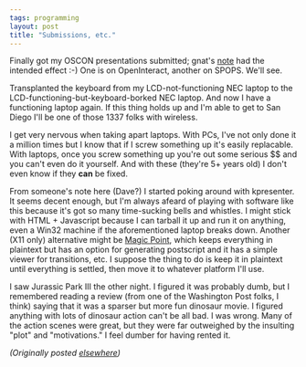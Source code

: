 ```yaml
---
tags: programming
layout: post
title: "Submissions, etc."
---
```




<p>Finally got my OSCON presentations submitted; gnat's <a href="http://use.perl.org/~gnat/journal/2932">note</a> had the intended effect :-) One is on OpenInteract, another on SPOPS. We'll see.</p>

<p>Transplanted the keyboard from my LCD-not-functioning NEC laptop to the LCD-functioning-but-keyboard-borked NEC laptop. And now I have a functioning laptop again. If this thing holds up and I'm able to get to San Diego I'll be one of those 1337 folks with wireless.</p>

<p>I get very nervous when taking apart laptops. With PCs, I've not only done it a million times but I know that if I screw something up it's easily replacable. With laptops, once you screw something up you're out some serious $$ and you can't even do it yourself. And with these (they're 5+ years old) I don't even know if they <b>can</b> be fixed.</p>

<p>From someone's note here (Dave?) I started poking around with kpresenter. It seems decent enough, but I'm always afeard of playing with software like this because it's got so many time-sucking bells and whistles. I might stick with HTML + Javascript  because I can tarball it up and run it on anything, even a Win32 machine if the aforementioned laptop breaks down. Another (X11 only) alternative might be <a href="http://www.mew.com/mgp/">Magic Point</a>, which keeps everything in plaintext but has an option for generating postscript and it has a simple viewer for transitions, etc. I suppose the thing to do is keep it in plaintext until everything is settled, then move it to whatever platform I'll use.</p>

<p>I saw Jurassic Park III the other night. I figured it was probably dumb, but I remembered reading a review (from one of the Washington Post folks, I think) saying that it was a sparser but more fun dinosaur movie. I figured anything with lots of dinosaur action can't be all bad. I was wrong. Many of the action scenes were great, but they were far outweighed by the insulting "plot" and "motivations." I feel dumber for having rented it.</p>


<p><em>(Originally posted <a href="http://use.perl.org/~lachoy/journal/2943">elsewhere</a>)</em></p>


